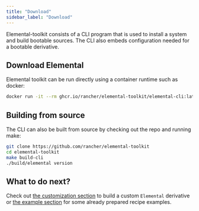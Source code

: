 ```yaml
---
title: "Download"
sidebar_label: "Download"
---
```


Elemental-toolkit consists of a CLI program that is used to install a system and build bootable sources. The CLI also embeds configuration needed for a bootable derivative.

## Download Elemental

Elemental toolkit can be run directly using a container runtime such as docker: 

```bash
docker run -it --rm ghcr.io/rancher/elemental-toolkit/elemental-cli:latest version
```

## Building from source

The CLI can also be built from source by checking out the repo and running make:

```bash
git clone https://github.com/rancher/elemental-toolkit
cd elemental-toolkit
make build-cli
./build/elemental version
```

## What to do next?

Check out [the customization section](../customizing/stages) to build a custom `Elemental` derivative or [the example section](../examples/creating_bootable_images) for some already prepared recipe examples.
